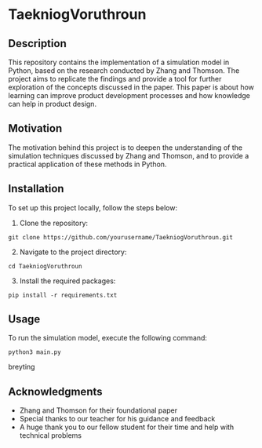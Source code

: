 # TaekniogVoruthroun

## Description
This repository contains the implementation of a simulation model in Python, based on the research conducted by Zhang and Thomson. The project aims to replicate the findings and provide a tool for further exploration of the concepts discussed in the paper. This paper is about how learning can improve product development processes and how knowledge can help in product design.

## Motivation
The motivation behind this project is to deepen the understanding of the simulation techniques discussed by Zhang and Thomson, and to provide a practical application of these methods in Python.

## Installation
To set up this project locally, follow the steps below:

1. Clone the repository:

```
git clone https://github.com/yourusername/TaekniogVoruthroun.git
```
2. Navigate to the project directory:

``` 
cd TaekniogVoruthroun
```
3. Install the required packages:

```
pip install -r requirements.txt
```

## Usage
To run the simulation model, execute the following command:

```
python3 main.py
```

breyting





## Acknowledgments
- Zhang and Thomson for their foundational paper
- Special thanks to our teacher for his guidance and feedback
- A huge thank you to our fellow student for their time and help with technical problems


